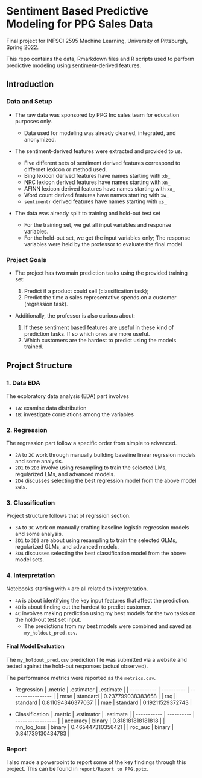 # Sentiment Based Predictive Modeling for PPG Sales Data

Final project for INFSCI 2595 Machine Learning, University of Pittsburgh, Spring 2022.

This repo contains the data, Rmarkdown files and R scripts used to perform predictive modeling using sentiment-derived features.

## Introduction

### Data and Setup

- The raw data was sponsored by PPG Inc sales team for education purposes only. 
  - Data used for modeling was already cleaned, integrated, and anonymized.
- The sentiment-derived features were extracted and provided to us.
  - Five different sets of sentiment derived features correspond to differnet lexicon or method used.
  - Bing lexicon derived features have names starting with `xb_`
  - NRC lexicon derived features have names starting with `xn_`
  - AFINN lexicon derived features have names starting with `xa_`
  - Word count derived features have names starting with `xw_`
  - `sentimentr` derived features have names starting with `xs_`

- The data was already split to training and hold-out test set
  - For the training set, we get all input variables and response variables.
  - For the hold-out set, we get the input variables only; The response variables were held by the professor to evaluate the final model.

### Project Goals

- The project has two main prediction tasks using the provided training set:
  1. Predict if a product could sell (classification task);
  2. Predict the time a sales representative spends on a customer (regression task).

- Additionally, the professor is also curious about:
  1. If these sentiment based features are useful in these kind of prediction tasks. If so which ones are more useful.
  2. Which customers are the hardest to predict using the models trained.


## Project Structure

### 1. Data EDA

The exploratory data analysis (EDA) part involves
- `1A`: examine data distribution 
- `1B`: investigate correlations among the variables

### 2. Regression

The regression part follow a specific order from simple to advanced.

- `2A` to `2C` work through manually building baseline linear regrssion models and some analysis.
- `2D1` to `2D3` involve using resampling to train the selected LMs, regularized LMs, and advanced models.
- `2D4` discusses selecting the best regression model from the above model sets.

### 3. Classification

Project structure follows that of regrssion section.

- `3A` to `3C` work on manually crafting baseline logistic regression models and some analysis.
- `3D1` to `3D3` are about using resampling to train the selected GLMs, regularized GLMs, and advanced models.
- `3D4` discusses selecting the best classification model from the above model sets.

### 4. Interpretation

Notebooks starting with `4` are all related to interpretation.

- `4A` is about identifying the key input features that affect the prediction.
- `4B` is about finding out the hardest to predict customer.
- `4C` involves making prediction using my best models for the two tasks on the hold-out test set input. 
  - The predictions from my best models were combined and saved as `my_holdout_pred.csv`.

#### Final Model Evaluation

The `my_holdout_pred.csv` prediction file was submitted via a website and tested against the hold-out responses (actual observed).

The performance metrics were reported as the `metrics.csv`.

- Regression
  | .metric     | .estimator | .estimate         |
  | ----------- | ---------- | ----------------- |
  | rmse        | standard   | 0.237799038383658 |
  | rsq         | standard   | 0.811094346377037 |
  | mae         | standard   | 0.19211529372743  |

- Classification
  | .metric     | .estimator | .estimate         |
  | ----------- | ---------- | ----------------- |
  | accuracy    | binary     | 0.818181818181818 |
  | mn_log_loss | binary     | 0.465447310356421 |
  | roc_auc     | binary     | 0.841739130434783 |

### Report

I also made a powerpoint to report some of the key findings through this project. This can be found in `report/Report to PPG.pptx`.
